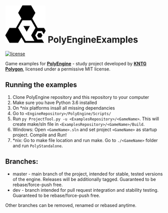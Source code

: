<h1> <img src="Media/PolyEngine_logo_black.png" width="128"> PolyEngineExamples </h1>

[![license](https://img.shields.io/github/license/KNTGPolygon/PolyEngineExamples.svg)](LICENSE)

Game examples for [**PolyEngine**](https://github.com/KNTGPolygon/PolyEngine) - study project developed by [**KNTG Polygon**](http://polygon.pw.edu.pl/), licensed under a permissive MIT license.  

## Running the examples
1. Clone PolyEngine repository and this repository to your computer
2. Make sure you have Python 3.6 installed
3. On *nix platforms insall all missing dependancies
4. Go to `<EngineRepository>/PolyEngine/Scripts/`
5. Run `py ProjectTool.py -u <ExamplesRepository>/<GameName>`. This will create make/sln file in `<ExamplesRepository>/<GameName>/Build`.
6. Windows: Open `<GameName>.sln` and set project `<GameName>` as startup project. Compile and Run!
6. *nix: Go to make file location and run make. Go to `./<GameName>` folder and run `PolyStandalone`.

## Branches:
* master - main branch of the project, intended for stable, tested versions of the engine. Releases will be additionally tagged. Guaranteed to be rebase/force-push free.
* dev - branch intended for pull request integration and stability testing. Guaranteed to be rebase/force-push free.

Other branches can be removed, renamed or rebased anytime.
